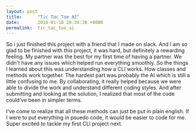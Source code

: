 ```yaml
---
layout: post
title:      "Tic Tac Toe AI"
date:       2018-01-18 20:34:38 +0000
permalink:  tic_tac_toe_ai
---
```



So i just finished this project with a friend that I made on slack. And I am so glad to be finished with this project, it was hard, but definitely a rewarding feeling. My partner was the best for my first time of having a partner. We didn't have any issues which helped run everything smoothly. So the things I learned about this was understanding how a CLI works. How classes and methods work together. The hardest part was probably the AI which is still a little confusing to me. By collaborating, it really helped because we were able to divide the work and understand different coding styles. And after submitting and looking at the solution, I realized that most of the code could've been in simpler terms. 

I've come to realize that all these methods can just be put in plain english. If I were to put everything in psuedo code, it would be easier to code for me. Super excited to tackle my first CLI project next. 
